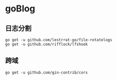 # goBlog


## 日志分割
```text
go get -u github.com/lestrrat-go/file-rotatelogs
go get -u github.com/rifflock/lfshook
```

## 跨域
```text
go get -u github.com/gin-contrib/cors
```